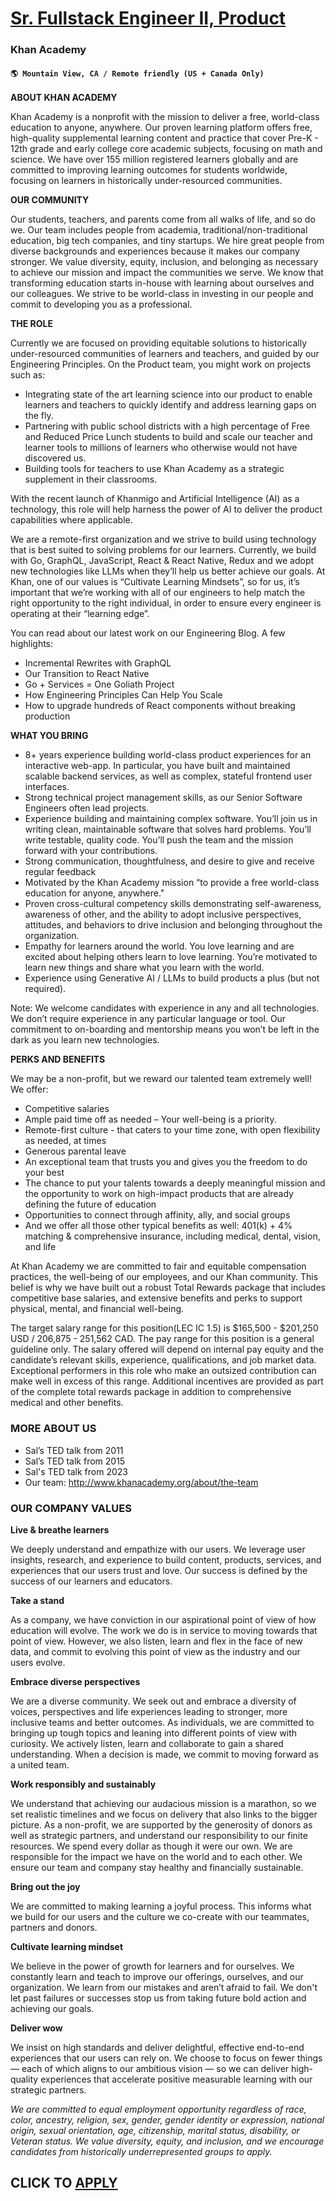 # [Sr. Fullstack Engineer II, Product](https://www.remotewlb.com/apply/sr-fullstack-engineer-ii-product-90460)  
### Khan Academy  
#### `🌎 Mountain View, CA / Remote friendly (US + Canada Only)`  

**ABOUT KHAN ACADEMY**

Khan Academy is a nonprofit with the mission to deliver a free, world-class education to anyone, anywhere. Our proven learning platform offers free, high-quality supplemental learning content and practice that cover Pre-K - 12th grade and early college core academic subjects, focusing on math and science. We have over 155 million registered learners globally and are committed to improving learning outcomes for students worldwide, focusing on learners in historically under-resourced communities.

**OUR COMMUNITY**

Our students, teachers, and parents come from all walks of life, and so do we. Our team includes people from academia, traditional/non-traditional education, big tech companies, and tiny startups. We hire great people from diverse backgrounds and experiences because it makes our company stronger. We value diversity, equity, inclusion, and belonging as necessary to achieve our mission and impact the communities we serve. We know that transforming education starts in-house with learning about ourselves and our colleagues. We strive to be world-class in investing in our people and commit to developing you as a professional.

**THE ROLE**

Currently we are focused on providing equitable solutions to historically under-resourced communities of learners and teachers, and guided by our Engineering Principles. On the Product team, you might work on projects such as:

  * Integrating state of the art learning science into our product to enable learners and teachers to quickly identify and address learning gaps on the fly.
  * Partnering with public school districts with a high percentage of Free and Reduced Price Lunch students to build and scale our teacher and learner tools to millions of learners who otherwise would not have discovered us.
  * Building tools for teachers to use Khan Academy as a strategic supplement in their classrooms.

With the recent launch of Khanmigo and Artificial Intelligence (AI) as a technology, this role will help harness the power of AI to deliver the product capabilities where applicable.

We are a remote-first organization and we strive to build using technology that is best suited to solving problems for our learners. Currently, we build with Go, GraphQL, JavaScript, React & React Native, Redux and we adopt new technologies like LLMs when they’ll help us better achieve our goals. At Khan, one of our values is “Cultivate Learning Mindsets”, so for us, it’s important that we’re working with all of our engineers to help match the right opportunity to the right individual, in order to ensure every engineer is operating at their “learning edge”.

You can read about our latest work on our Engineering Blog. A few highlights:

  * Incremental Rewrites with GraphQL
  * Our Transition to React Native
  * Go + Services = One Goliath Project
  * How Engineering Principles Can Help You Scale
  * How to upgrade hundreds of React components without breaking production

**WHAT YOU BRING**

  * 8+ years experience building world-class product experiences for an interactive web-app. In particular, you have built and maintained scalable backend services, as well as complex, stateful frontend user interfaces.
  * Strong technical project management skills, as our Senior Software Engineers often lead projects.
  * Experience building and maintaining complex software. You’ll join us in writing clean, maintainable software that solves hard problems. You’ll write testable, quality code. You’ll push the team and the mission forward with your contributions.
  * Strong communication, thoughtfulness, and desire to give and receive regular feedback
  * Motivated by the Khan Academy mission “to provide a free world-class education for anyone, anywhere."
  * Proven cross-cultural competency skills demonstrating self-awareness, awareness of other, and the ability to adopt inclusive perspectives, attitudes, and behaviors to drive inclusion and belonging throughout the organization.
  * Empathy for learners around the world. You love learning and are excited about helping others learn to love learning. You’re motivated to learn new things and share what you learn with the world.
  * Experience using Generative AI / LLMs to build products a plus (but not required).

Note: We welcome candidates with experience in any and all technologies. We don’t require experience in any particular language or tool. Our commitment to on-boarding and mentorship means you won’t be left in the dark as you learn new technologies.

**PERKS AND BENEFITS**

We may be a non-profit, but we reward our talented team extremely well! We offer:

  * Competitive salaries
  * Ample paid time off as needed – Your well-being is a priority.
  * Remote-first culture - that caters to your time zone, with open flexibility as needed, at times
  * Generous parental leave
  * An exceptional team that trusts you and gives you the freedom to do your best
  * The chance to put your talents towards a deeply meaningful mission and the opportunity to work on high-impact products that are already defining the future of education
  * Opportunities to connect through affinity, ally, and social groups
  * And we offer all those other typical benefits as well: 401(k) + 4% matching & comprehensive insurance, including medical, dental, vision, and life

At Khan Academy we are committed to fair and equitable compensation practices, the well-being of our employees, and our Khan community. This belief is why we have built out a robust Total Rewards package that includes competitive base salaries, and extensive benefits and perks to support physical, mental, and financial well-being.

The target salary range for this position(LEC IC 1.5) is $165,500 - $201,250 USD / 206,875 - 251,562 CAD. The pay range for this position is a general guideline only. The salary offered will depend on internal pay equity and the candidate’s relevant skills, experience, qualifications, and job market data. Exceptional performers in this role who make an outsized contribution can make well in excess of this range. Additional incentives are provided as part of the complete total rewards package in addition to comprehensive medical and other benefits.

### **MORE ABOUT US**

  * Sal’s TED talk from 2011
  * Sal’s TED talk from 2015
  * Sal's TED talk from 2023
  * Our team: http://www.khanacademy.org/about/the-team

### **OUR COMPANY VALUES**

**Live & breathe learners**

We deeply understand and empathize with our users. We leverage user insights, research, and experience to build content, products, services, and experiences that our users trust and love. Our success is defined by the success of our learners and educators.

**Take a stand**

As a company, we have conviction in our aspirational point of view of how education will evolve. The work we do is in service to moving towards that point of view. However, we also listen, learn and flex in the face of new data, and commit to evolving this point of view as the industry and our users evolve.

**Embrace diverse perspectives**

We are a diverse community. We seek out and embrace a diversity of voices, perspectives and life experiences leading to stronger, more inclusive teams and better outcomes. As individuals, we are committed to bringing up tough topics and leaning into different points of view with curiosity. We actively listen, learn and collaborate to gain a shared understanding. When a decision is made, we commit to moving forward as a united team.

**Work responsibly and sustainably**

We understand that achieving our audacious mission is a marathon, so we set realistic timelines and we focus on delivery that also links to the bigger picture. As a non-profit, we are supported by the generosity of donors as well as strategic partners, and understand our responsibility to our finite resources. We spend every dollar as though it were our own. We are responsible for the impact we have on the world and to each other. We ensure our team and company stay healthy and financially sustainable.

**Bring out the joy**

We are committed to making learning a joyful process. This informs what we build for our users and the culture we co-create with our teammates, partners and donors.

**Cultivate learning mindset**

We believe in the power of growth for learners and for ourselves. We constantly learn and teach to improve our offerings, ourselves, and our organization. We learn from our mistakes and aren’t afraid to fail. We don't let past failures or successes stop us from taking future bold action and achieving our goals.

**Deliver wow**

We insist on high standards and deliver delightful, effective end-to-end experiences that our users can rely on. We choose to focus on fewer things — each of which aligns to our ambitious vision — so we can deliver high-quality experiences that accelerate positive measurable learning with our strategic partners.

_We are committed to equal employment opportunity regardless of race, color, ancestry, religion, sex, gender, gender identity or expression, national origin, sexual orientation, age, citizenship, marital status, disability, or Veteran status. We value diversity, equity, and inclusion, and we encourage candidates from historically underrepresented groups to apply._

  
## CLICK TO [APPLY](https://www.remotewlb.com/apply/sr-fullstack-engineer-ii-product-90460)

